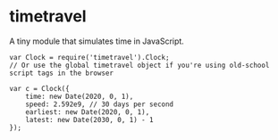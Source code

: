 # timetravel

A tiny module that simulates time in JavaScript.

    var Clock = require('timetravel').Clock;
    // Or use the global timetravel object if you're using old-school script tags in the browser
    
    var c = Clock({
	    time: new Date(2020, 0, 1),
	    speed: 2.592e9, // 30 days per second
	    earliest: new Date(2020, 0, 1),
	    latest: new Date(2030, 0, 1) - 1
    });

